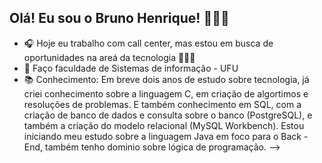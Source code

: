 ## Olá! Eu sou o Bruno Henrique! 👨🏽‍💻

- 🎧 Hoje eu trabalho com call center, mas estou em busca de oportunidades na areá da tecnologia 👨🏽‍💻
- 📝 Faço faculdade de Sistemas de informação - UFU
- 📚 Conhecimento: Em breve dois anos de estudo sobre tecnologia, já criei conhecimento sobre a linguagem C, em criação de algortimos e resoluções de problemas. E também conhecimento em SQL, com a criação de banco de dados e consulta sobre o banco (PostgreSQL), e também a criação do modelo relacional (MySQL Workbench). Estou iniciando meu estudo sobre a linguagem Java em foco para o Back - End, também tenho dominio sobre lógica de programação.
-->
